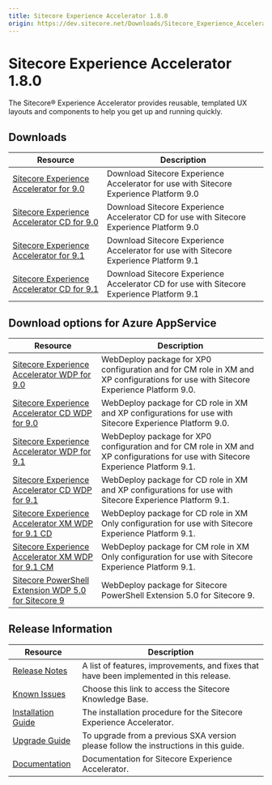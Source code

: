 ```yaml
---
title: Sitecore Experience Accelerator 1.8.0
origin: https://dev.sitecore.net/Downloads/Sitecore_Experience_Accelerator/18/Sitecore_Experience_Accelerator_180.aspx
---
```


# Sitecore Experience Accelerator 1.8.0

The Sitecore® Experience Accelerator provides reusable, templated UX layouts and components to help you get up and running quickly.

## Downloads

 | Resource | Description |
 | --- | --- |
 | [Sitecore Experience Accelerator for 9.0](https://sitecoredev.azureedge.net/~/media/2E9624E019FA46B691C9E3851E4A9C2C.ashx?date=20181127T092750) | Download Sitecore Experience Accelerator for use with Sitecore Experience Platform 9.0 |
 | [Sitecore Experience Accelerator CD for 9.0](https://sitecoredev.azureedge.net/~/media/145A2B3C057F4739BE72A47F1A49D043.ashx?date=20181127T092750) | Download Sitecore Experience Accelerator CD for use with Sitecore Experience Platform 9.0 |
 | [Sitecore Experience Accelerator for 9.1](https://sitecoredev.azureedge.net/~/media/8BC83A6D81C5491E851811CA84B0DA07.ashx?date=20181127T092751) | Download Sitecore Experience Accelerator for use with Sitecore Experience Platform 9.1 |
 | [Sitecore Experience Accelerator CD for 9.1](https://sitecoredev.azureedge.net/~/media/34C07C1EEF8B49CAB10BA1FAB9813BCC.ashx?date=20181127T092751) | Download Sitecore Experience Accelerator CD for use with Sitecore Experience Platform 9.1 |

## Download options for Azure AppService

 | Resource | Description |
 | --- | --- |
 | [Sitecore Experience Accelerator WDP for 9.0](https://sitecoredev.azureedge.net/~/media/47027C8691BF4B56AC2C3EB37BA59DBF.ashx?date=20181127T093552) | WebDeploy package for XP0 configuration and for CM role in XM and XP configurations for use with Sitecore Experience Platform 9.0. |
 | [Sitecore Experience Accelerator CD WDP for 9.0](https://sitecoredev.azureedge.net/~/media/3018E2BFF9704067861B1B5BBB389220.ashx?date=20181127T093552) | WebDeploy package for CD role in XM and XP configurations for use with Sitecore Experience Platform 9.0. |
 | [Sitecore Experience Accelerator WDP for 9.1](https://sitecoredev.azureedge.net/~/media/D494E255F40A49F097DE86C001495FFD.ashx?date=20181127T093553) | WebDeploy package for XP0 configuration and for CM role in XM and XP configurations for use with Sitecore Experience Platform 9.1. |
 | [Sitecore Experience Accelerator CD WDP for 9.1](https://sitecoredev.azureedge.net/~/media/CCCF4483818648DCB9DB55DC9436BBFC.ashx?date=20181127T093552) | WebDeploy package for CD role in XM and XP configurations for use with Sitecore Experience Platform 9.1. |
 | [Sitecore Experience Accelerator XM WDP for 9.1 CD](https://sitecoredev.azureedge.net/~/media/7924C79079E14B0BA17C1B5368733676.ashx?date=20181127T093553) | WebDeploy package for CD role in XM Only configuration for use with Sitecore Experience Platform 9.1. |
 | [Sitecore Experience Accelerator XM WDP for 9.1 CM](https://sitecoredev.azureedge.net/~/media/FA8A4DFAD3CA4DD3ACD0B624A6484281.ashx?date=20181127T093555) | WebDeploy package for CM role in XM Only configuration for use with Sitecore Experience Platform 9.1. |
 | [Sitecore PowerShell Extension WDP 5.0 for Sitecore 9](https://sitecoredev.azureedge.net/~/media/2C02EB17879548139937A41E5DA0EFCF.ashx?date=20181127T093555) | WebDeploy package for Sitecore PowerShell Extension 5.0 for Sitecore 9. |

## Release Information

 | Resource | Description |
 | --- | --- |
 | [Release Notes](https://dev.sitecore.net:443/downloads/Sitecore%20Experience%20Accelerator/18/Sitecore%20Experience%20Accelerator%20180/Release%20Notes) | A list of features, improvements, and fixes that have been implemented in this release. |
 | [Known Issues](https://kb.sitecore.net/articles/196733) | Choose this link to access the Sitecore Knowledge Base. |
 | [Installation Guide](https://sitecoredev.azureedge.net/~/media/4372E8FFBD7A421ABF0342BF21361E42.ashx?date=20181126T150258) | The installation procedure for the Sitecore Experience Accelerator. |
 | [Upgrade Guide](https://sitecoredev.azureedge.net/~/media/F4FFF8775BF748A0BE6BE121B49E16A5.ashx?date=20181126T150412) | To upgrade from a previous SXA version please follow the instructions in this guide. |
 | [Documentation](https://doc.sitecore.com/developers/sxa/18/sitecore-experience-accelerator/en/index-en.html) | Documentation for Sitecore Experience Accelerator. |